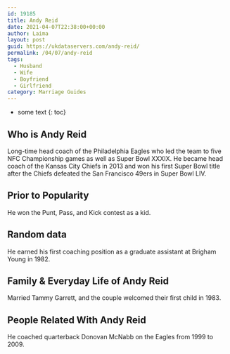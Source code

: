 ```yaml
---
id: 19185
title: Andy Reid
date: 2021-04-07T22:38:00+00:00
author: Laima
layout: post
guid: https://ukdataservers.com/andy-reid/
permalink: /04/07/andy-reid
tags:
  - Husband
  - Wife
  - Boyfriend
  - Girlfriend
category: Marriage Guides
---
```


* some text
{: toc}


## Who is Andy Reid
                  
                  
                  
Long-time head coach of the Philadelphia Eagles who led the team to five NFC Championship games as well as Super Bowl XXXIX. He became head coach of the Kansas City Chiefs in 2013 and won his first Super Bowl title after the Chiefs defeated the San Francisco 49ers in Super Bowl LIV. 
                  
              
            
              
            
                
                
                
## Prior to Popularity
                  
                  
                  
He won the Punt, Pass, and Kick contest as a kid.
                  
              
            
              
            
                
                
                
## Random data
                  
                  
                  
He earned his first coaching position as a graduate assistant at Brigham Young in 1982.
                  
              
            
              
            
                
                
                
## Family & Everyday Life of Andy Reid
                  
                  
                  
Married Tammy Garrett, and the couple welcomed their first child in 1983.
                  
              
            
              
            
                
                
                
## People Related With Andy Reid
                  
                  
                  
He coached quarterback Donovan McNabb on the Eagles from 1999 to 2009.
                  
              
            
              
            
                
              
            
              
              
            
            
              
            
          
          
          